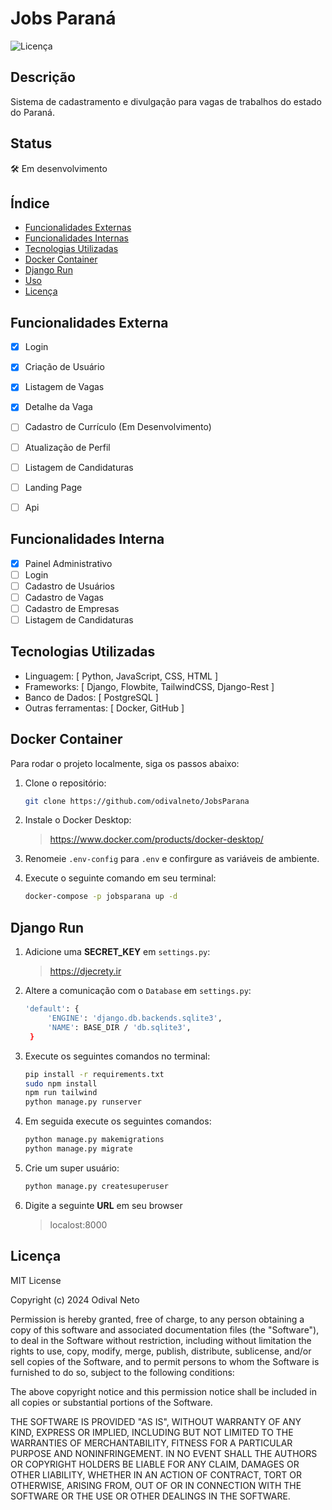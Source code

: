 # Jobs Paraná

![Licença](https://img.shields.io/badge/licença-MIT-blue.svg)

## Descrição

Sistema de cadastramento e divulgação para vagas de trabalhos do estado do Paraná.

## Status

🛠 Em desenvolvimento

## Índice

- [Funcionalidades Externas](#funcionalidades-externa)
- [Funcionalidades Internas](#funcionalidades-interna)
- [Tecnologias Utilizadas](#tecnologias-utilizadas)
- [Docker Container](#docker-container)
- [Django Run](#django-run)
- [Uso](#uso)
- [Licença](#licença)

## Funcionalidades Externa

- [x] Login
- [x] Criação de Usuário
- [x] Listagem de Vagas
- [x] Detalhe da Vaga
- [ ] Cadastro de Currículo (Em Desenvolvimento)
- [ ] Atualização de Perfil
- [ ] Listagem de Candidaturas
- [ ] Landing Page
- [ ] Api


## Funcionalidades Interna

- [x] Painel Administrativo
- [ ] Login
- [ ] Cadastro de Usuários
- [ ] Cadastro de Vagas
- [ ] Cadastro de Empresas
- [ ] Listagem de Candidaturas

## Tecnologias Utilizadas

- Linguagem: [ Python, JavaScript, CSS, HTML ]
- Frameworks: [ Django, Flowbite, TailwindCSS, Django-Rest ]
- Banco de Dados: [ PostgreSQL ]
- Outras ferramentas: [ Docker, GitHub ]

## Docker Container

Para rodar o projeto localmente, siga os passos abaixo:

1. Clone o repositório:
   ```bash
   git clone https://github.com/odivalneto/JobsParana
   
2. Instale o Docker Desktop:
   >https://www.docker.com/products/docker-desktop/

3. Renomeie ``.env-config`` para ``.env`` e confirgure as variáveis de ambiente.

4. Execute o seguinte comando em seu terminal:
   ```bash
   docker-compose -p jobsparana up -d
   
## Django Run

1. Adicione uma **SECRET_KEY** em ``settings.py``:
   >https://djecrety.ir

2. Altere a comunicação com o ``Database`` em ``settings.py``:
   ```bash
   'default': {
        'ENGINE': 'django.db.backends.sqlite3',
        'NAME': BASE_DIR / 'db.sqlite3',
    }
   
4. Execute os seguintes comandos no terminal:
   ```bash 
   pip install -r requirements.txt
   sudo npm install
   npm run tailwind
   python manage.py runserver
   
5. Em seguida execute os seguintes comandos:
   ```bash
   python manage.py makemigrations
   python manage.py migrate
   
6. Crie um super usuário:
   ```bash
   python manage.py createsuperuser

7. Digite a seguinte **URL** em seu browser 
   >localost:8000

## Licença

MIT License

Copyright (c) 2024 Odival Neto

Permission is hereby granted, free of charge, to any person obtaining a copy
of this software and associated documentation files (the "Software"), to deal
in the Software without restriction, including without limitation the rights
to use, copy, modify, merge, publish, distribute, sublicense, and/or sell
copies of the Software, and to permit persons to whom the Software is
furnished to do so, subject to the following conditions:

The above copyright notice and this permission notice shall be included in all
copies or substantial portions of the Software.

THE SOFTWARE IS PROVIDED "AS IS", WITHOUT WARRANTY OF ANY KIND, EXPRESS OR
IMPLIED, INCLUDING BUT NOT LIMITED TO THE WARRANTIES OF MERCHANTABILITY,
FITNESS FOR A PARTICULAR PURPOSE AND NONINFRINGEMENT. IN NO EVENT SHALL THE
AUTHORS OR COPYRIGHT HOLDERS BE LIABLE FOR ANY CLAIM, DAMAGES OR OTHER
LIABILITY, WHETHER IN AN ACTION OF CONTRACT, TORT OR OTHERWISE, ARISING FROM,
OUT OF OR IN CONNECTION WITH THE SOFTWARE OR THE USE OR OTHER DEALINGS IN THE
SOFTWARE.